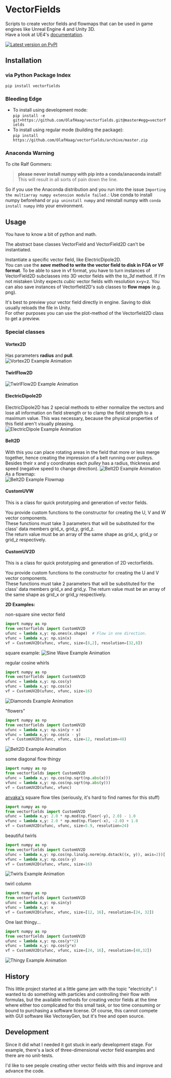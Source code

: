 # VectorFields
Scripts to create vector fields and flowmaps that can be used in game engines like Unreal Engine 4 and Unity 3D.  
Have a look at UE4's [documentation](https://docs.unrealengine.com/en-us/Engine/Rendering/ParticleSystems/VectorFields).

[![Latest version on PyPI](https://img.shields.io/pypi/v/vectorfields.svg)](https://pypi.org/project/vectorfields)

## Installation
### via Python Package Index
`pip install vectorfields`
### Bleeding Edge
* To install using development mode:  
`pip install -e git+https://github.com/OlafHaag/vectorfields.git@master#egg=vectorfields`
* To install using regular mode (building the package):  
`pip install https://github.com/OlafHaag/vectorfields/archive/master.zip`

### Anaconda Warning
To cite Ralf Gommers:
> **please never install numpy with pip into a conda/anaconda install!**
> This will result in all sorts of pain down the line.  

So if you use the Anaconda distribution and you run into the issue `Importing the multiarray numpy extension module failed.`:
 Use conda to install numpy beforehand or `pip uninstall numpy` and reinstall numpy with `conda install numpy` into your environment.

## Usage
You have to know a bit of python and math.

The abstract base classes VectorField and VectorField2D can't be instantiated.

Instantiate a specific vector field, like ElectricDipole2D.  
You can use the __*save* method to write the vector field to disk in FGA or VF format__. To be able to save in vf format, you have to turn instances of VectorField2D subclasses into 3D vector fields with the *to_3d* method. If I'm not mistaken Unity expects *cubic* vector fields with resolution x=y=z.
You can also save instances of Vectorfield2D's sub classes to __flow maps__ (e.g. png).

It's best to preview your vector field directly in engine. Saving to disk usually reloads the file in Unity.  
For other purposes you can use the plot-method of the Vectorfield2D class to get a preview.

### Special classes
#### Vortex2D
Has parameters __radius__ and __pull__.  
![Vortex2D Example Animation](https://github.com/OlafHaag/VectorFields/raw/master/docs/img/vortex.gif "Vortex2D example")

#### TwirlFlow2D
![TwirlFlow2D Example Animation](https://github.com/OlafHaag/VectorFields/raw/master/docs/img/twirlflow.gif "TwirlFlow2D example")

#### ElectricDipole2D
ElectricDipole2D has 2 special methods to either normalize the vectors and lose all information on field strength or to clamp the field strength to a maximum value. This was necessary, because the physical properties of this field aren't visually pleasing.  
![ElectricDipole Example Animation](https://github.com/OlafHaag/VectorFields/raw/master/docs/img/dipole.gif "Electric Dipole example with clamped field strength")

#### Belt2D
With this you can place rotating areas in the field that more or less merge together, hence creating the impression of a belt running over pulleys.   
Besides their x and y coordinates each *pulley* has a radius, thickness and speed (negative speed to change direction).
![Belt2D Example Animation](https://github.com/OlafHaag/VectorFields/raw/master/docs/img/belts.gif "Belt2D example")  
As a flowmap:  
![Belt2D Example Flowmap](https://github.com/OlafHaag/VectorFields/raw/master/docs/img/BeltFlow.png "Belt2D FlowMap")

#### CustomUVW
This is a class for quick prototyping and generation of vector fields.

You provide custom functions to the constructor for creating the U, V and W vector components.  
These functions must take 3 parameters that will be substituted for the class' data members grid_x, grid_y, grid_z.  
The return value must be an array of the same shape as grid_x, grid_y or grid_z respectively.

#### CustomUV2D
This is a class for quick prototyping and generation of 2D vectorfields.

You provide custom functions to the constructor for creating the U and V vector components.  
These functions must take 2 parameters that will be substituted for the class' data members grid_x and grid_y.
The return value must be an array of the same shape as grid_x or grid_y respectively.

__2D Examples:__

non-square sine vector field
```python
import numpy as np
from vectorfields import CustomUV2D
ufunc = lambda x,y: np.ones(x.shape)  # Flow in one direction.
vfunc = lambda x,y: np.sin(x)
vf = CustomUV2D(ufunc, vfunc, size=[8,2], resolution=[32,8])
```
square example:
![Sine Wave Example Animation](https://github.com/OlafHaag/VectorFields/raw/master/docs/img/sine.gif "Sine wave example")

regular cosine whirls
```python
import numpy as np
from vectorfields import CustomUV2D
ufunc = lambda x,y: np.cos(y)
vfunc = lambda x,y: np.cos(x)
vf = CustomUV2D(ufunc, vfunc, size=16)
```
![Diamonds Example Animation](https://github.com/OlafHaag/VectorFields/raw/master/docs/img/diamonds.gif "diamonds example")

"flowers"
```python
import numpy as np
from vectorfields import CustomUV2D
ufunc = lambda x,y: np.sin(y + x)
vfunc = lambda x,y: np.cos(x - y)
vf = CustomUV2D(ufunc, vfunc, size=12, resolution=48)
```
![Belt2D Example Animation](https://github.com/OlafHaag/VectorFields/raw/master/docs/img/flowers.gif "\"flowers\" example")

some diagonal flow thingy
```python
import numpy as np
from vectorfields import CustomUV2D
ufunc = lambda x,y: np.cos(np.sqrt(np.abs(x)))  
vfunc = lambda x,y: np.cos(np.sqrt(np.abs(y)))  
vf = CustomUV2D(ufunc, vfunc)
```  
[anvaka's](https://github.com/anvaka/fieldplay) square flow tiles (seriously, it's hard to find names for this stuff)
```python
import numpy as np
from vectorfields import CustomUV2D  
ufunc = lambda x,y: 2.0 * np.mod(np.floor(-y), 2.0) - 1.0
vfunc = lambda x,y: 2.0 * np.mod(np.floor(-x), -2.0) + 1.0
vf = CustomUV2D(ufunc, vfunc, size=5.9, resolution=24)
```

beautiful twirls
```python
import numpy as np
from vectorfields import CustomUV2D
ufunc = lambda x,y: np.cos(np.linalg.norm(np.dstack((x, y)), axis=2))[:,:,np.newaxis]
vfunc = lambda x,y: np.cos(x-y)
vf = CustomUV2D(ufunc, vfunc, size=16)
```
![Twirls Example Animation](https://github.com/OlafHaag/VectorFields/raw/master/docs/img/twirls.gif "\"beautiful twirls\" example")

twirl column
```python
import numpy as np
from vectorfields import CustomUV2D
ufunc = lambda x,y: np.sin(y)
vfunc = lambda x,y: x
vf = CustomUV2D(ufunc, vfunc, size=[12, 16], resolution=[24, 32])
```
One last thingy...
```python
import numpy as np
from vectorfields import CustomUV2D
ufunc = lambda x,y: np.cos(y**2)
vfunc = lambda x,y: np.cos(y*x)
vf = CustomUV2D(ufunc, vfunc, size=[24, 16], resolution=[48,32])
```
![Thingy Example Animation](https://github.com/OlafHaag/VectorFields/raw/master/docs/img/thingy.gif "\"thingy\" example")

## History
This little project started at a little game jam with the topic "electricity". I wanted to do something with particles and controlling their flow with formulas, but the available methods for creating vector fields at the time where either too complicated for this small task, or too time consuming or bound to purchasing a software license. Of course, this cannot compete with GUI software like VectorayGen, but it's free and open source.

## Development
Since it did what I needed it got stuck in early development stage. For example, there's a lack of three-dimensional vector field examples and there are no unit-tests.

I'd like to see people creating other vector fields with this and improve and advance the code.
